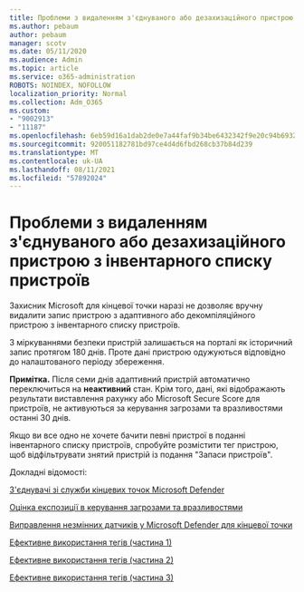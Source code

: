 ```yaml
---
title: Проблеми з видаленням з'єднуваного або дезахизаційного пристрою з інвентарного списку пристроїв
ms.author: pebaum
author: pebaum
manager: scotv
ms.date: 05/11/2020
ms.audience: Admin
ms.topic: article
ms.service: o365-administration
ROBOTS: NOINDEX, NOFOLLOW
localization_priority: Normal
ms.collection: Adm_O365
ms.custom:
- "9002913"
- "11187"
ms.openlocfilehash: 6eb59d16a1dab2de0e7a44faf9b34be6432342f9e20c94b6932e69e937751add
ms.sourcegitcommit: 920051182781bd97ce4d4d6fbd268cb37b84d239
ms.translationtype: MT
ms.contentlocale: uk-UA
ms.lasthandoff: 08/11/2021
ms.locfileid: "57892024"
---
```

# <a name="issues-with-removing-an-offboarded-or-decommissioned-device-from-the-device-inventory"></a>Проблеми з видаленням з'єднуваного або дезахизаційного пристрою з інвентарного списку пристроїв

Захисник Microsoft для кінцевої точки наразі не дозволяє вручну видалити запис пристрою з адаптивного або декомпіляційного пристрою з інвентарного списку пристроїв.

З міркуваннями безпеки пристрій залишається на порталі як історичний запис протягом 180 днів. Проте дані пристрою одужуються відповідно до налаштованого періоду збереження.

**Примітка.** Після семи днів адаптивний пристрій автоматично переключиться на **неактивний** стан. Крім того, дані, які відображають результати виставлення рахунку або Microsoft Secure Score для пристроїв, не активуються за керування загрозами та вразливостями останні 30 днів.
 
Якщо ви все одно не хочете бачити певні пристрої в поданні інвентарного списку пристроїв, спробуйте розмістити тег пристрою, щоб відфільтрувати знятий пристрій із подання "Запаси пристроїв".

Докладні відомості:

[З'єднувачі зі служби кінцевих точок Microsoft Defender](https://docs.microsoft.com/microsoft-365/security/defender-endpoint/offboard-machines.md)

[Оцінка експозиції в керування загрозами та вразливостями](https://docs.microsoft.com/microsoft-365/security/defender-endpoint/tvm-exposure-score.md)

[Виправлення незмінних датчиків у Microsoft Defender для кінцевої точки](https://docs.microsoft.com/microsoft-365/security/defender-endpoint/fix-unhealthy-sensors#inactive-devices.md)

[Ефективне використання тегів (частина 1)](https://techcommunity.microsoft.com/t5/microsoft-defender-for-endpoint/how-to-use-tagging-effectively-part-1/ba-p/1964058)

[Ефективне використання тегів (частина 2)](https://techcommunity.microsoft.com/t5/microsoft-defender-for-endpoint/how-to-use-tagging-effectively-part-2/ba-p/1962008)

[Ефективне використання тегів (частина 3)](https://techcommunity.microsoft.com/t5/microsoft-defender-for-endpoint/how-to-use-tagging-effectively-part-3/ba-p/1964073)





